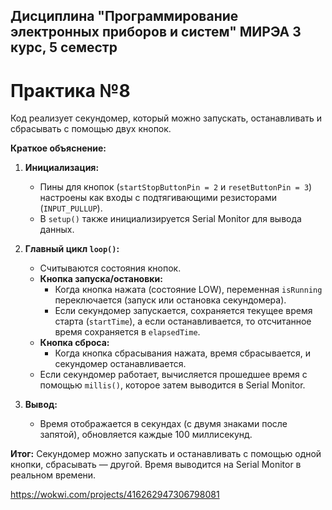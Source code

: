 ## Дисциплина "Программирование электронных приборов и систем" МИРЭА 3 курс, 5 семестр

# Практика №8

Код реализует секундомер, который можно запускать, останавливать и сбрасывать с помощью двух кнопок.

**Краткое объяснение:**

1. **Инициализация:**
   - Пины для кнопок (`startStopButtonPin = 2` и `resetButtonPin = 3`) настроены как входы с подтягивающими резисторами (`INPUT_PULLUP`).
   - В `setup()` также инициализируется Serial Monitor для вывода данных.

2. **Главный цикл `loop()`:**
   - Считываются состояния кнопок.
   - **Кнопка запуска/остановки:**
     - Когда кнопка нажата (состояние LOW), переменная `isRunning` переключается (запуск или остановка секундомера).
     - Если секундомер запускается, сохраняется текущее время старта (`startTime`), а если останавливается, то отсчитанное время сохраняется в `elapsedTime`.
   - **Кнопка сброса:**
     - Когда кнопка сбрасывания нажата, время сбрасывается, и секундомер останавливается.
   - Если секундомер работает, вычисляется прошедшее время с помощью `millis()`, которое затем выводится в Serial Monitor.

3. **Вывод:**
   - Время отображается в секундах (с двумя знаками после запятой), обновляется каждые 100 миллисекунд.

**Итог:**
Секундомер можно запускать и останавливать с помощью одной кнопки, сбрасывать — другой. Время выводится на Serial Monitor в реальном времени.

https://wokwi.com/projects/416262947306798081
